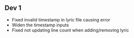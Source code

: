 ## Dev 1

- Fixed invalid timestamp in lyric file causing error
- Widen the timestamp inputs
- Fixed not updating line count when adding/removing lyric